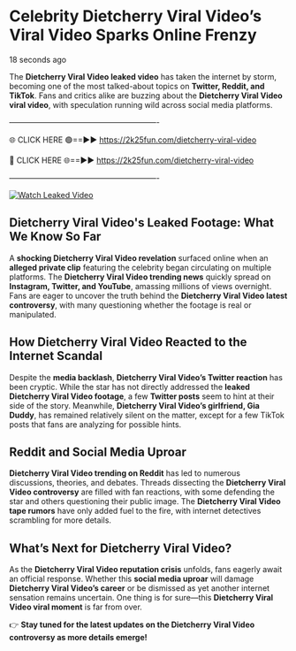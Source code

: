 # Celebrity Dietcherry Viral Video’s Viral Video Sparks Online Frenzy

18 seconds ago

The **Dietcherry Viral Video leaked video** has taken the internet by storm, becoming one of the most talked-about topics on **Twitter, Reddit, and TikTok**. Fans and critics alike are buzzing about the **Dietcherry Viral Video viral video**, with speculation running wild across social media platforms.

———————————————————-

🌐 CLICK HERE 🟢==►► https://2k25fun.com/dietcherry-viral-video

🔴 CLICK HERE 🌐==►► https://2k25fun.com/dietcherry-viral-video

———————————————————-

[![Watch Leaked Video](https://miro.medium.com/v2/resize:fit:828/format:webp/1*cilzJN44JGOrTw9NJCrNHA.gif "Watch Leaked Video")](https://2k25fun.com/dietcherry-viral-video)

## **Dietcherry Viral Video's Leaked Footage: What We Know So Far**  
A **shocking Dietcherry Viral Video revelation** surfaced online when an **alleged private clip** featuring the celebrity began circulating on multiple platforms. The **Dietcherry Viral Video trending news** quickly spread on **Instagram, Twitter, and YouTube**, amassing millions of views overnight. Fans are eager to uncover the truth behind the **Dietcherry Viral Video latest controversy**, with many questioning whether the footage is real or manipulated.  

## **How Dietcherry Viral Video Reacted to the Internet Scandal**  
Despite the **media backlash**, **Dietcherry Viral Video’s Twitter reaction** has been cryptic. While the star has not directly addressed the **leaked Dietcherry Viral Video footage**, a few **Twitter posts** seem to hint at their side of the story. Meanwhile, **Dietcherry Viral Video’s girlfriend, Gia Duddy**, has remained relatively silent on the matter, except for a few TikTok posts that fans are analyzing for possible hints.  

## **Reddit and Social Media Uproar**  
**Dietcherry Viral Video trending on Reddit** has led to numerous discussions, theories, and debates. Threads dissecting the **Dietcherry Viral Video controversy** are filled with fan reactions, with some defending the star and others questioning their public image. The **Dietcherry Viral Video tape rumors** have only added fuel to the fire, with internet detectives scrambling for more details.  

## **What’s Next for Dietcherry Viral Video?**  
As the **Dietcherry Viral Video reputation crisis** unfolds, fans eagerly await an official response. Whether this **social media uproar** will damage **Dietcherry Viral Video’s career** or be dismissed as yet another internet sensation remains uncertain. One thing is for sure—this **Dietcherry Viral Video viral moment** is far from over.  

👉 **Stay tuned for the latest updates on the Dietcherry Viral Video controversy as more details emerge!**  